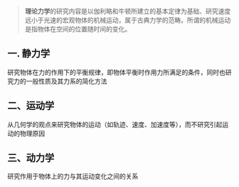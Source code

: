 


> **理论力学**的研究内容是以伽利略和牛顿所建立的基本定律为基础、研究速度远小于光速的宏观物体的机械运动，属于古典力学的范畴。所谓的机械运动是指物体在空间的位置随时间的变化。

## 一. 静力学

​	研究物体在力的作用下的平衡规律，即物体平衡时作用力所满足的条件，同时也研究力的一般性质及其力系的简化方法

## 二、运动学 

从几何学的观点来研究物体的运动（如轨迹、速度、加速度等），而不研究引起运动的物理原因

## 三、动力学

研究作用于物体上的力与其运动变化之间的关系



